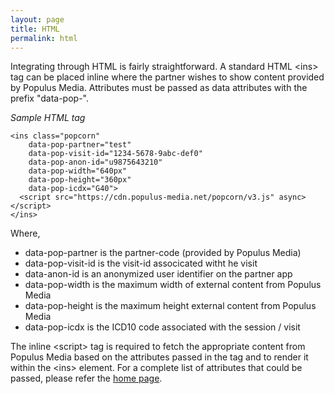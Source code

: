 ```yaml
---
layout: page
title: HTML
permalink: html
---
```


Integrating through HTML is fairly straightforward.   A standard HTML &lt;ins&gt; tag can be placed inline where the partner wishes to show content provided by Populus Media.  Attributes must be passed as data attributes with the prefix "data-pop-".   

*Sample HTML tag*

~~~~~
<ins class="popcorn" 
	data-pop-partner="test"
	data-pop-visit-id="1234-5678-9abc-def0"
	data-pop-anon-id="u9875643210"
	data-pop-width="640px"
  	data-pop-height="360px"
	data-pop-icdx="G40">
  <script src="https://cdn.populus-media.net/popcorn/v3.js" async></script>    
</ins>
~~~~~

Where,

* data-pop-partner is the partner-code (provided by Populus Media)
* data-pop-visit-id is the visit-id associcated witht he visit
* data-anon-id is an anonymized user identifier on the partner app 
* data-pop-width is the maximum width of external content from Populus Media
* data-pop-height is the maximum height external content from Populus Media 
* data-pop-icdx is the ICD10 code associated with the session / visit

The inline &lt;script&gt; tag is required to fetch the appropriate content from Populus Media based on the attributes passed in the tag and to render it within the &lt;ins&gt; element. For a complete list of attributes that could be passed, please refer the [home page](/index.html).
